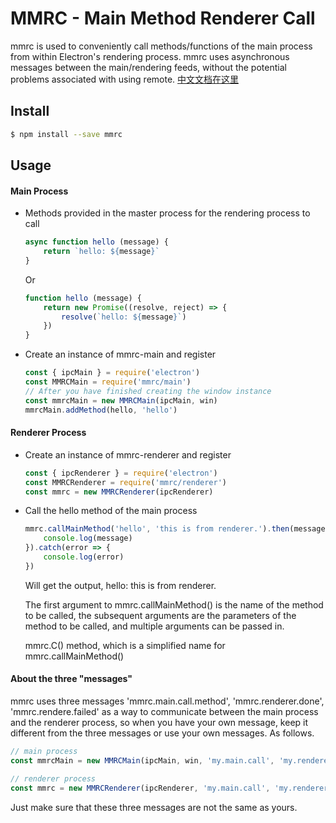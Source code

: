 # MMRC - Main Method Renderer Call

mmrc is used to conveniently call methods/functions of the main process from within Electron's rendering process. mmrc uses asynchronous messages between the main/rendering feeds, without the potential problems associated with using remote. [中文文档在这里](https://github.com/echoldman/mmrc/blob/main/README-zh_CN.md)

## Install

~~~bash
$ npm install --save mmrc
~~~

## Usage

#### Main Process

- Methods provided in the master process for the rendering process to call

  ~~~js
  async function hello (message) {
      return `hello: ${message}`
  }
  ~~~

  Or

  ~~~js
  function hello (message) {
      return new Promise((resolve, reject) => {
          resolve(`hello: ${message}`)
      })
  }
  ~~~

- Create an instance of mmrc-main and register
  
  ~~~js
  const { ipcMain } = require('electron')
  const MMRCMain = require('mmrc/main')
  // After you have finished creating the window instance
  const mmrcMain = new MMRCMain(ipcMain, win)
  mmrcMain.addMethod(hello, 'hello')
  ~~~

#### Renderer Process

- Create an instance of mmrc-renderer and register

  ~~~js
  const { ipcRenderer } = require('electron')
  const MMRCRenderer = require('mmrc/renderer')
  const mmrc = new MMRCRenderer(ipcRenderer)
  ~~~

- Call the hello method of the main process

  ~~~js
  mmrc.callMainMethod('hello', 'this is from renderer.').then(message => {
      console.log(message)
  }).catch(error => {
      console.log(error)
  })
  ~~~

  Will get the output, hello: this is from renderer.

  The first argument to mmrc.callMainMethod() is the name of the method to be called, the subsequent arguments are the parameters of the method to be called, and multiple arguments can be passed in.
  
  mmrc.C() method, which is a simplified name for mmrc.callMainMethod()

#### About the three "messages"

mmrc uses three messages 'mmrc.main.call.method', 'mmrc.renderer.done', 'mmrc.rendere.failed' as a way to communicate between the main process and the renderer process, so when you have your own message, keep it different from the three messages or use your own messages. As follows.

~~~js
// main process
const mmrcMain = new MMRCMain(ipcMain, win, 'my.main.call', 'my.renderer.done', 'my.renderer.failed')

// renderer process
const mmrc = new MMRCRenderer(ipcRenderer, 'my.main.call', 'my.renderer.done', 'my.renderer.failed')
~~~

Just make sure that these three messages are not the same as yours.

